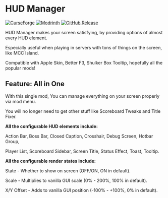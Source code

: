 # HUD Manager

[![CurseForge](http://cf.way2muchnoise.eu/full_1351618_downloads.svg)](https://www.curseforge.com/minecraft/mc-mods/hud-manager)
[![Modrinth](https://img.shields.io/modrinth/dt/hbUrCPGQ?color=00bb00&label=modrinth%20downloads)](https://modrinth.com/mod/hud-manager)
[![GitHub Release](https://img.shields.io/github/v/release/i5wear/hud-manager?label=latest%20release)](https://github.com/i5wear/hud-manager)

HUD Manager makes your screen satisfying, by providing options of almost every HUD element.

Especially useful when playing in servers with tons of things on the screen, like MCC Island.

Compatible with Apple Skin, Better F3, Shulker Box Tooltip, hopefully all the popular mods!

## Feature: All in One

With this single mod, You can manage everything on your screen properly via mod menu.

You will no longer need to get other stuff like Scoreboard Tweaks and Title Fixer.

**All the configurable HUD elements include:**

Action Bar, Boss Bar, Closed Caption, Crosshair, Debug Screen, Hotbar Group,

Player List, Scoreboard Sidebar, Screen Title, Status Effect, Toast, Tooltip.

**All the configurable render states include:**

State - Whether to show on screen (OFF/ON, ON in default).

Scale - Multiplies to vanilla GUI scale (0% - 200%, 100% in default).

X/Y Offset - Adds to vanilla GUI position (-100% - +100%, 0% in default).
